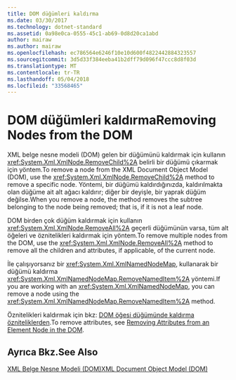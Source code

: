 ```yaml
---
title: DOM düğümleri kaldırma
ms.date: 03/30/2017
ms.technology: dotnet-standard
ms.assetid: 0a98e0ca-0555-45c1-ab69-0d8d20ca1abd
author: mairaw
ms.author: mairaw
ms.openlocfilehash: ec786564e6246f10e10d600f4822442884323557
ms.sourcegitcommit: 3d5d33f384eeba41b2dff79d096f47ccc8d8f03d
ms.translationtype: MT
ms.contentlocale: tr-TR
ms.lasthandoff: 05/04/2018
ms.locfileid: "33568465"
---
```

# <a name="removing-nodes-from-the-dom"></a><span data-ttu-id="8919f-102">DOM düğümleri kaldırma</span><span class="sxs-lookup"><span data-stu-id="8919f-102">Removing Nodes from the DOM</span></span>
<span data-ttu-id="8919f-103">XML belge nesne modeli (DOM) gelen bir düğümünü kaldırmak için kullanın <xref:System.Xml.XmlNode.RemoveChild%2A> belirli bir düğümü çıkarmak için yöntem.</span><span class="sxs-lookup"><span data-stu-id="8919f-103">To remove a node from the XML Document Object Model (DOM), use the <xref:System.Xml.XmlNode.RemoveChild%2A> method to remove a specific node.</span></span> <span data-ttu-id="8919f-104">Yöntemi, bir düğümü kaldırdığınızda, kaldırılmakta olan düğüme ait alt ağacı kaldırır; diğer bir deyişle, bir yaprak düğüm değilse.</span><span class="sxs-lookup"><span data-stu-id="8919f-104">When you remove a node, the method removes the subtree belonging to the node being removed; that is, if it is not a leaf node.</span></span>  
  
 <span data-ttu-id="8919f-105">DOM birden çok düğüm kaldırmak için kullanın <xref:System.Xml.XmlNode.RemoveAll%2A> geçerli düğümünün varsa, tüm alt öğeleri ve öznitelikleri kaldırmak için yöntem.</span><span class="sxs-lookup"><span data-stu-id="8919f-105">To remove multiple nodes from the DOM, use the <xref:System.Xml.XmlNode.RemoveAll%2A> method to remove all the children and attributes, if applicable, of the current node.</span></span>  
  
 <span data-ttu-id="8919f-106">İle çalışıyorsanız bir <xref:System.Xml.XmlNamedNodeMap>, kullanarak bir düğümü kaldırma <xref:System.Xml.XmlNamedNodeMap.RemoveNamedItem%2A> yöntemi.</span><span class="sxs-lookup"><span data-stu-id="8919f-106">If you are working with an <xref:System.Xml.XmlNamedNodeMap>, you can remove a node using the <xref:System.Xml.XmlNamedNodeMap.RemoveNamedItem%2A> method.</span></span>  
  
 <span data-ttu-id="8919f-107">Öznitelikleri kaldırmak için bkz: [DOM öğesi düğümünde kaldırma özniteliklerden](../../../../docs/standard/data/xml/removing-attributes-from-an-element-node-in-the-dom.md).</span><span class="sxs-lookup"><span data-stu-id="8919f-107">To remove attributes, see [Removing Attributes from an Element Node in the DOM](../../../../docs/standard/data/xml/removing-attributes-from-an-element-node-in-the-dom.md).</span></span>  
  
## <a name="see-also"></a><span data-ttu-id="8919f-108">Ayrıca Bkz.</span><span class="sxs-lookup"><span data-stu-id="8919f-108">See Also</span></span>  
 [<span data-ttu-id="8919f-109">XML Belge Nesne Modeli (DOM)</span><span class="sxs-lookup"><span data-stu-id="8919f-109">XML Document Object Model (DOM)</span></span>](../../../../docs/standard/data/xml/xml-document-object-model-dom.md)
